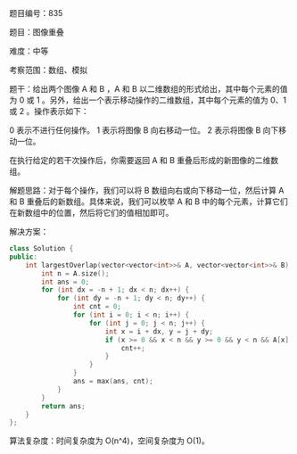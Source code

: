 题目编号：835

题目：图像重叠

难度：中等

考察范围：数组、模拟

题干：给出两个图像 A 和 B ，A 和 B 以二维数组的形式给出，其中每个元素的值为 0 或 1 。另外，给出一个表示移动操作的二维数组，其中每个元素的值为 0、1 或 2 。操作表示如下：

0 表示不进行任何操作。
1 表示将图像 B 向右移动一位。
2 表示将图像 B 向下移动一位。

在执行给定的若干次操作后，你需要返回 A 和 B 重叠后形成的新图像的二维数组。

解题思路：对于每个操作，我们可以将 B 数组向右或向下移动一位，然后计算 A 和 B 重叠后的新数组。具体来说，我们可以枚举 A 和 B 中的每个元素，计算它们在新数组中的位置，然后将它们的值相加即可。

解决方案：

```cpp
class Solution {
public:
    int largestOverlap(vector<vector<int>>& A, vector<vector<int>>& B) {
        int n = A.size();
        int ans = 0;
        for (int dx = -n + 1; dx < n; dx++) {
            for (int dy = -n + 1; dy < n; dy++) {
                int cnt = 0;
                for (int i = 0; i < n; i++) {
                    for (int j = 0; j < n; j++) {
                        int x = i + dx, y = j + dy;
                        if (x >= 0 && x < n && y >= 0 && y < n && A[x][y] == 1 && B[i][j] == 1) {
                            cnt++;
                        }
                    }
                }
                ans = max(ans, cnt);
            }
        }
        return ans;
    }
};
```

算法复杂度：时间复杂度为 O(n^4)，空间复杂度为 O(1)。